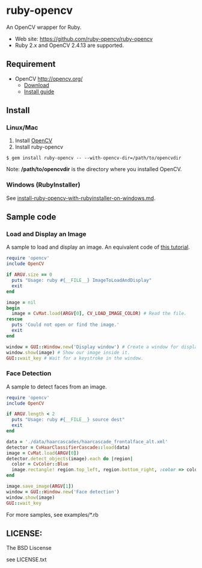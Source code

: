 # ruby-opencv

An OpenCV wrapper for Ruby.

* Web site: <https://github.com/ruby-opencv/ruby-opencv>
* Ruby 2.x and OpenCV 2.4.13 are supported.

## Requirement

* OpenCV <http://opencv.org/>
  * [Download](http://sourceforge.net/projects/opencvlibrary/)
  * [Install guide](http://docs.opencv.org/doc/tutorials/introduction/table_of_content_introduction/table_of_content_introduction.html#table-of-content-introduction)

## Install
### Linux/Mac
1. Install [OpenCV](http://sourceforge.net/projects/opencvlibrary/files/opencv-unix/)
2. Install ruby-opencv

```
$ gem install ruby-opencv -- --with-opencv-dir=/path/to/opencvdir
```

Note: **/path/to/opencvdir** is the directory where you installed OpenCV.


### Windows (RubyInstaller)

See [install-ruby-opencv-with-rubyinstaller-on-windows.md](install-ruby-opencv-with-rubyinstaller-on-windows.md).

## Sample code
### Load and Display an Image

A sample to load and display an image. An equivalent code of [this tutorial](http://docs.opencv.org/doc/tutorials/introduction/display_image/display_image.html#display-image).

```ruby
require 'opencv'
include OpenCV

if ARGV.size == 0
  puts "Usage: ruby #{__FILE__} ImageToLoadAndDisplay"
  exit
end

image = nil
begin
  image = CvMat.load(ARGV[0], CV_LOAD_IMAGE_COLOR) # Read the file.
rescue
  puts 'Could not open or find the image.'
  exit
end

window = GUI::Window.new('Display window') # Create a window for display.
window.show(image) # Show our image inside it.
GUI::wait_key # Wait for a keystroke in the window.
```

### Face Detection

A sample to detect faces from an image.

```ruby
require 'opencv'
include OpenCV

if ARGV.length < 2
  puts "Usage: ruby #{__FILE__} source dest"
  exit
end

data = './data/haarcascades/haarcascade_frontalface_alt.xml'
detector = CvHaarClassifierCascade::load(data)
image = CvMat.load(ARGV[0])
detector.detect_objects(image).each do |region|
  color = CvColor::Blue
  image.rectangle! region.top_left, region.bottom_right, :color => color
end

image.save_image(ARGV[1])
window = GUI::Window.new('Face detection')
window.show(image)
GUI::wait_key
```

For more samples, see examples/*.rb

## LICENSE:

The BSD Liscense

see LICENSE.txt


